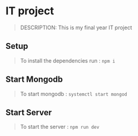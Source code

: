# IT project

> DESCRIPTION: This is my final year IT project 

## Setup

> To install the dependencies run : `npm i`

## Start Mongodb

> To start mongodb : `systemctl start mongod`

## Start Server 

> To start the server : `npm run dev`